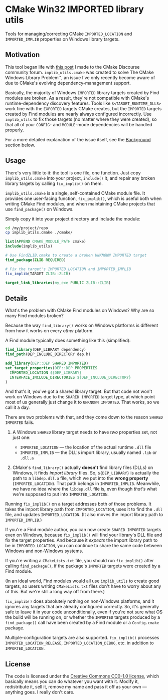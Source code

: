 <!--
© 2021 FeRD (Frank Dana)

SPDX-License-Identifier: CC0-1.0
-->


# CMake Win32 IMPORTED library utils

Tools for managing/correcting CMake `IMPORTED_LOCATION` and `IMPORTED_IMPLIB` properties on Windows library targets.

## Motivation

This tool began life with
[this post](https://discourse.cmake.org/t/windows-libraries-find-modules-and-target-runtime-dlls-re-re-revisited/4286)
I made to the CMake Discourse community forum.
`implib_utils.cmake` was created to solve The CMake Windows Library Problem™,
an issue I've only recently become aware of due to CMake's evolving dependency-management support.

Basically, the majority of Windows `IMPORTED` library targets created by Find modules are broken.
As a result, they're not compatible with CMake's runtime-dependency discovery features.
Tools like `$<TARGET_RUNTIME_DLLS>` work fine with the `EXPORTED` targets CMake creates,
but the `IMPORTED` targets created by Find modules are nearly always configured incorrectly.
Use `implib_utils` to fix those targets (no matter where they were created),
so that all of your `CONFIG`- and `MODULE`-mode dependencies will be handled properly.

For a more detailed explanation of the issue itself, see the [Background](#Background) section below.

## Usage

There's very little to it: the tool is one file, one function.
Just copy `implib_utils.cmake` into your project, `include()` it,
and repair any broken library targets by calling `fix_implib()` on them.

`implib_utils.cmake` is a single, self-contained CMake module file.
It provides one user-facing function, `fix_implib()`,
which is useful both when writing CMake Find modules,
and when maintaining CMake projects that use `find_package()` on Windows.

Simply copy it into your project directory and include the module:

```bash
cd /my/project/repo
cp implib_utils.cmake ./cmake/
```

```cmake
list(APPEND CMAKE_MODULE_PATH cmake)
include(implib_utils)

# Use FindZLIB.cmake to create a broken UNKNOWN IMPORTED target
find_package(ZLIB REQUIRED)

# Fix the target's IMPORTED_LOCATION and IMPORTED_IMPLIB
fix_implib(TARGET ZLIB::ZLIB)

target_link_libraries(my_exe PUBLIC ZLIB::ZLIB)
```

## Details

What's the problem with CMake Find modules on Windows?
Why are so many Find modules broken?

Because the way `find_library()` works on Windows platforms
is different from how it works on every _other_ platform.

A Find module typically does something like this (simplified):
```cmake
find_library(DEP_LIBRARY dependency)
find_path(DEP_INCLUDE_DIRECTORY dep.h)

add_library(DEP::DEP SHARED IMPORTED)
set_target_properties(DEP::DEP PROPERTIES
  IMPORTED_LOCATION ${DEP_LIBRARY}
  INTERFACE_INCLUDE_DIRECTORIES ${DEP_INCLUDE_DIRECTORY}
)
```
And that's it, you've got a shared library target.
But that code not won't work on Windows due to the `SHARED IMPORTED` target type,
at which point most of us generally just change it to `UNKNOWN IMPORTED`.
That works, so we call it a day.

There are two problems with that, and they come down to the reason `SHARED IMPORTED` fails.

1. A Windows `SHARED` library target needs to have _two_ properties set, not just one:
   * `IMPORTED_LOCATION` — the location of the actual runtime `.dll` file
   * `IMPORTED_IMPLIB` — the DLL's import library, usually named `.lib` or `.dll.a`

2. CMake's `find_library()` actually **doesn't** find library files (DLLs) on Windows,
   it finds _import library_ files.
   So, `${DEP_LIBRARY}` is actually the path to a `libdep.dll.a` file,
   which we put into the **wrong property** (`IMPORTED_LOCATION`).
   That path belongs in `IMPORTED_IMPLIB`.
   Meanwhile, we have no idea where the `libdep.dll` file is,
   even though _that's_ what we're supposed to put into `IMPORTED_LOCATION`.

Running `fix_implib()` on a target addresses both of those problems.
It takes the import library path from `IMPORTED_LOCATION`,
uses it to find the `.dll` file, and updates `IMPORTED_LOCATION`.
(It also moves the import library path to `IMPORTED_IMPLIB`.)

If you're a Find module author,
you can now create `SHARED IMPORTED` targets even on Windows,
because `fix_implib()` will find your library's DLL file and fix the target properties.
And because it _expects_ the import library path to be in `IMPORTED_LOCATION`,
you can continue to share the same code between Windows and non-Windows systems.

If you're writing a `CMakeLists.txt` file,
you should run `fix_implib()` after calling `find_package()`,
if the package's `IMPORTED` targets were created by a Find module.

(In an ideal world, Find modules would all use `implib_utils` to create good targets,
so users writing `CMakeLists.txt` files don't have to worry about any of this.
But we're still a long way off from there.)

`fix_implib()` does absolutely nothing on non-Windows platforms,
and it ignores any targets that are already configured correctly.
So, it's generally safe to leave it in your code unconditionally,
even if you're not sure what OS the build will be running on,
or whether the `IMPORTED` targets produced by a `find_package()` call
have been created by a Find module or a `Config.cmake` package.

Multiple-configuration targets are also supported.
`fix_implib()` processes `IMPORTED_LOCATION_RELEASE`,
`IMPORTED_LOCATION_DEBUG`, etc. in addition to `IMPORTED_LOCATION`.

## License

The code is licensed under the
[Creative Commons CC0-1.0 license](https://creativecommons.org/publicdomain/zero/1.0/legalcode),
which basically means you can do whatever you want with it.
Modify it, redistribute it, sell it,
remove my name and pass it off as your own — anything goes.
I really don't care.
